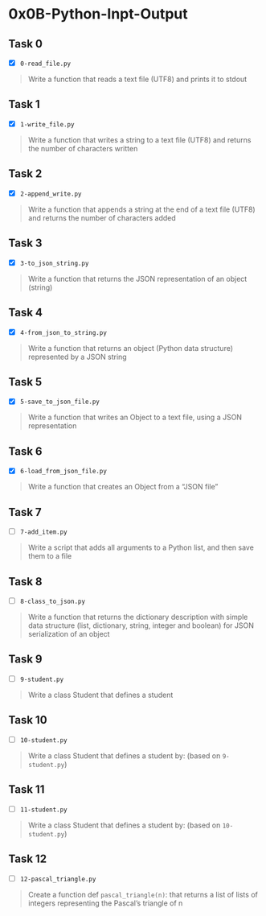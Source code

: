 # 0x0B-Python-Inpt-Output

## Task 0
- [x] `0-read_file.py`
> Write a function that reads a text file (UTF8) and prints it to stdout

## Task 1
- [x] `1-write_file.py`
> Write a function that writes a string to a text file (UTF8) and returns the number of characters written

## Task 2
- [x] `2-append_write.py`
> Write a function that appends a string at the end of a text file (UTF8) and returns the number of characters added

## Task 3
- [x] `3-to_json_string.py`
> Write a function that returns the JSON representation of an object (string)

## Task 4
- [x] `4-from_json_to_string.py`
> Write a function that returns an object (Python data structure) represented by a JSON string

## Task 5
- [x] `5-save_to_json_file.py`
> Write a function that writes an Object to a text file, using a JSON representation

## Task 6
- [x] `6-load_from_json_file.py`
> Write a function that creates an Object from a “JSON file”

## Task 7
- [ ] `7-add_item.py`
> Write a script that adds all arguments to a Python list, and then save them to a file

## Task 8
- [ ] `8-class_to_json.py`
> Write a function that returns the dictionary description with simple data structure (list, dictionary, string, integer and boolean) for JSON serialization of an object

## Task 9
- [ ] `9-student.py`
> Write a class Student that defines a student

## Task 10
- [ ] `10-student.py`
> Write a class Student that defines a student by: (based on `9-student.py`)

## Task 11
- [ ] `11-student.py`
> Write a class Student that defines a student by: (based on `10-student.py`)

## Task 12
- [ ] `12-pascal_triangle.py`
> Create a function def `pascal_triangle(n)`: that returns a list of lists of integers representing the Pascal’s triangle of n

